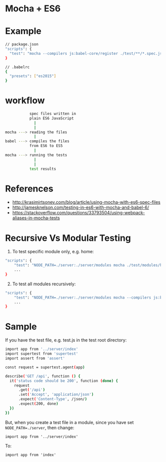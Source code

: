 Mocha + ES6
===========

# Example

```bash
// package.json
"scripts": {
  "test": "mocha --compilers js:babel-core/register ./test/**/*.spec.js"
}
```

```bash
// .babelrc
{
  "presets": ["es2015"]
}
```

# workflow

```bash
           spec files written in
           plain ES6 JavaScript
             |
             |
mocha ---> reading the files
             |
babel ---> compiles the files
           from ES6 to ES5
             |
mocha ---> running the tests
             |
             |
           test results
```

# References

* http://krasimirtsonev.com/blog/article/using-mocha-with-es6-spec-files
* http://jamesknelson.com/testing-in-es6-with-mocha-and-babel-6/
* https://stackoverflow.com/questions/33793504/using-webpack-aliases-in-mocha-tests

Recursive Vs Modular Testing
===========

1. To test specific module only, e.g. home:

```bash
"scripts": {
    "test": "NODE_PATH=./server:./server/modules mocha ./test/modules/home/*.js --compilers js:babel-core/register",
    ...
}
```

2. To test all modules recursively:

```bash
"scripts": {
    "test": "NODE_PATH=./server:./server/modules mocha --compilers js:babel-core/register --recursive",
    ...
}
```

# Sample

If you have the test file, e.g. test.js in the test root directory:

```bash
import app from '../server/index'
import supertest from 'supertest'
import assert from 'assert'

const request = supertest.agent(app)

describe('GET /api', function () {
  it('status code should be 200', function (done) {
    request
      .get('/api')
      .set('Accept', 'application/json')
      .expect('Content-Type', /json/)
      .expect(200, done)
  })
})
```

But, when you create a test file in a module, since you have set `NODE_PATH=./server`, then change:

```
import app from '../server/index'
```

To:

```
import app from 'index'
```
